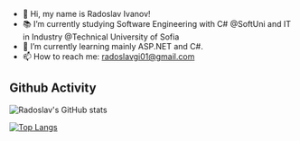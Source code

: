 - 👋 Hi, my name is Radoslav Ivanov!
- 📚 I’m currently studying Software Engineering with C# @SoftUni and IT in Industry @Technical University of Sofia
- 🌱 I’m currently learning  mainly ASP.NET and C#.
- 📫 How to reach me: radoslavgi01@gmail.com


## Github Activity
![Radoslav's GitHub stats](https://github-readme-stats-sigma-five.vercel.app/api?username=RadoslavI&show_icons=true&theme=github_dark )     

[![Top Langs](https://github-readme-stats-sigma-five.vercel.app/api/top-langs/?username=RadoslavI&layout=compact&theme=github_dark )](https://github.com/RadoslavI)

<!---
RadoslavI/RadoslavI is a ✨ special ✨ repository because its `README.md` (this file) appears on your GitHub profile.
You can click the Preview link to take a look at your changes.
--->
